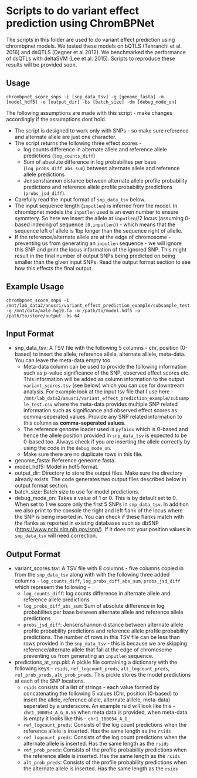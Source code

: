 
# Scripts to do variant effect prediction using ChromBPNet

The scripts in this folder are used to do variant effect prediction using chrombpnet models. We tested these models on bQTLS (Tehranchi et al. 2016) and dsQTLS (Degner et al 2012). We benchmarked the performance of dsQTLs with deltaSVM (Lee et al. 2015). Scripts to reproduce these results will be provided soon.

## Usage

```
chrombpnet_score_snps -i [snp_data_tsv] -g [genome_fasta] -m [model_hdf5] -o [output_dir] -bs [batch_size] -dm [debug_mode_on]
```

The following assumptions are made with this script - make changes accordingly if the assumptions dont hold.

- The script is designed to work only with SNPs - so make sure reference and alternate allele are just one character. 
- The script returns the following three effect scores - 
    - log counts difference in alternate allele and reference allele predictions (`log_counts_diff`)
    - Sum of absolute difference in log probabilites per base (`log_probs_diff_abs_sum`) between alternate allele and reference allele predictions 
    - Jensenshannon distance between alternate allele profile probability predictions and reference allele profile probability predictions (`probs_jsd_diff`).
- Carefully read the input format of `snp_data_tsv` below.
- The input sequence length (`inputlen`) is inferred from the model. In chrombpnet models the `inputlen` used is an even number to ensure symmtery. So here we insert the allele at `inputlen`//2 locus (assuming 0-based indexing of sequence `[0,inputlen)`) - which means that the sequence left of allele is 1bp longer than the sequence right of allelle.
- If the reference/alternate allele are at the edge of chromosome - preventing us from generating an `inputlen` sequence - we will ignore this SNP and print the locus information of the ignored SNP. This might result in the final number of output SNPs being predicted on being smaller than the given input SNPs. Read the output format section to see how this effects the final output.

## Example Usage

```
chrombpnet_score_snps -i /mnt/lab_data2/anusri/variant_effect_prediction_example/subsample_test.csv -g /mnt/data/male.hg19.fa -m /path/to/model.hdf5 -o /path/to/store/output -bs 64
```

## Input Format

- snp_data_tsv: A TSV file with the following 5 columns -  chr, position (0-based) to insert the allele, reference allele, alternate alllele, meta-data. You can leave the meta-data empty too. 
    - Meta-data column can be used to provide the following information such as p-value significance of the SNP, observed effect scores etc. This information will be added as column information to the output `variant_scores.tsv` (see below) which you can use for downtream analysis. For example look at the input tsv file that I use here - `/mnt/lab_data2/anusri/variant_effect_prediction_example/subsample_test.csv` where the meta-data provides multiple SNP related information such as significance and observed effect scores as comma-seperated values. Provide any SNP related information to this column as **comma-seperated values**.
    - The reference genome loader used is `pyfaidx` which is 0-based and hence the allele position provided in `snp_data_tsv` is expected to be 0-based too. Always check if you are inserting the allele correctly by using the code in the `debug_mode_on`.
    - Make sure there are no duplicate rows in this file.
- genome_fasta: Reference geneome fasta. 
- model_hdf5: Model in hdf5 format.
- output_dir: Directory to store the output files. Make sure the directory already exists. The code generates two output files described below in output format section.
- batch_size: Batch size to use for model predictions.
- debug_mode_on: Takes a value of 1 or 0. This is by default set to 0. When set to 1 we score only the first 5 SNPs in `snp_data_tsv`. In addition we also print to the console the right and left flank of the locus where the SNP is being inserted in. You can check if these flanks match with the flanks as reported in existing databases such as dbSNP (https://www.ncbi.nlm.nih.gov/snp/). If it does not your position values in `snp_data_tsv` will need correction.


## Output Format

- variant_scores.tsv: A TSV file with 8 columns - five columns copied in from the `snp_data_tsv`  along with with the following three added columns -  `log_counts_diff`,  `log_probs_diff_abs_sum`, `probs_jsd_diff` which represent the following - 
    - `log_counts_diff`: log counts difference in alternate allele and reference allele predictions 
    - `log_probs_diff_abs_sum`: Sum of absolute difference in log probabilites per base between alternate allele and reference allele predictions 
    - `probs_jsd_diff`: Jensenshannon distance between alternate allele profile probability predictions and reference allele profile probability predictions. 
The number of rows in this TSV file can be less than rows provided in the `snp_data_tsv` - this is because we are skipping reference/alternate allele that fall at the edge of chromosome preventing us from generating an `inputlen` sequence. 
- predictions_at_snp.pkl: A pickle file containing a dictionary with the following keys - `rsids`, `ref_logcount_preds`, `alt_logcount_preds`, `ref_prob_preds`, `alt_prob_preds`. This pickle stores the model predictions at each of the SNP locations.
    - `rsids` consists of a list of strings - each value formed by concatenating the following 5 values (Chr, position (0-based) to insert the allele, reference allele, alternate alllele, meta-data) seperated by a underscore. An example rsid will look like this - `chr1_100054_A_G_0.55` when meta data is provided, when meta-data is empty it looks like this -  `chr1_100054_A_G_` 
    - `ref_logcount_preds`: Consists of the log count predictions when the reference allele is inserted. Has the same length as the `rsids`
    - `ref_logcount_preds`: Consists of the log count predictions when the alternate allele is inserted. Has the same length as the `rsids`
    - `ref_prob_preds`: Consists of the profile probability predictions when the reference allele is inserted. Has the same length as the `rsids`
    - `alt_prob_preds`: Consists of the profile probability predictions when the alternate allele is inserted. Has the same length as the `rsids`